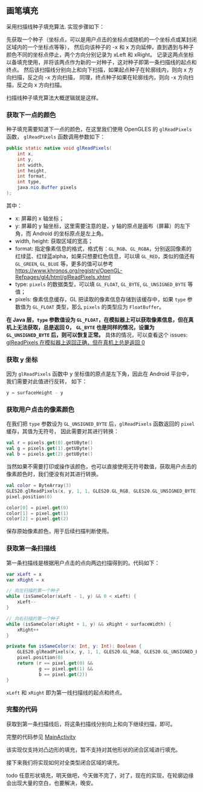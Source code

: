 ## 画笔填充

采用扫描线种子填充算法. 实现步骤如下：

先获取一个种子（坐标点，可以是用户点击的坐标点或随机的一个坐标点或某封闭区域内的一个坐标点等等），
然后向该种子的 -x 和 x 方向延伸，直到遇到与种子颜色不同的坐标点停止，两个方向分别记录为 xLeft 和 xRight。
记录这两点坐标以备填充使用，并将该两点作为新的一对种子，这对种子即第一条扫描线的起点和终点。
然后该扫描线分别向上和向下扫描，如果起点种子在轮廓线内，则向 x 方向扫描，反之向 -x 方向扫描，
同理，终点种子如果在轮廓线内，则向 -x 方向扫描，反之向 x 方向扫描。

扫描线种子填充算法大概逻辑就是这样。

### 获取下一点的颜色

种子填充需要知道下一点的颜色，在这里我们使用 OpenGLES 的 `glReadPixels` 函数，
`glReadPixels` 函数调用参数如下：

```java
public static native void glReadPixels(
    int x,
    int y,
    int width,
    int height,
    int format,
    int type,
    java.nio.Buffer pixels
);
```

其中：

- x: 屏幕的 x 轴坐标；
- y: 屏幕的 y 轴坐标，这里需要注意的是，y 轴的原点是画布（屏幕）的左下角，而 Android 的坐标原点是左上角。
- width, height: 获取区域的宽高；
- format: 指定像素信息的格式，格式有：`GL_RGB`、`GL_RGBA`，分别返回像素的红绿蓝、红绿蓝alpha，如果只想要红色信息，可以填 `GL_RED`，类似的值还有 `GL_GREEN`, `GL_BLUE` 等，更多的值可以参考 <https://www.khronos.org/registry/OpenGL-Refpages/gl4/html/glReadPixels.xhtml>
- type: `pixels` 的数据类型，可以填 `GL_FLOAT`, `GL_BYTE`, `GL_UNSIGNED_BYTE` 等值；
- pixels: 像素信息缓存，GL 把读取的像素信息存储到该缓存中，如果 `type` 参数值为 `GL_FLOAT` 类型，那么 `pixels` 的类型应为 `FloatBuffer`。

**在 Java 层，`type` 参数值设为 `GL_FLOAT`，在模拟器上可以获取像素信息，但在真机上无法获取，总是返回 0，**
**`GL_BYTE` 也是同样的情况，设置为 `GL_UNSIGNED_BYTE` 后，则可以恢复正常。**
具体的情况，可以查看这个 issues: [glReadPixels 在模拟器上返回正确，但在真机上总是返回 0](https://github.com/excing/AndroidOpenGLES20Demo/issues/3)

### 获取 y 坐标

因为 `glReadPixels` 函数中 y 坐标值的原点是左下角，因此在 Android 平台中，我们需要对此值进行反转，
如下：

```kotlin
y = surfaceHeight - y
```

### 获取用户点击的像素颜色

在我们把 `type` 参数设为 `GL_UNSIGNED_BYTE` 后，`glReadPixels` 函数返回的 `pixel` 缓存，其值为无符号，
因此需要对其进行转换：

```kotlin
val r = pixels.get(0).getUByte()
val g = pixels.get(1).getUByte()
val b = pixels.get(2).getUByte()
```

当然如果不需要打印或操作该颜色，也可以直接使用无符号数值，获取用户点击的像素颜色时，我们便没有对其进行转换。

```kotlin
val color = ByteArray(3)
GLES20.glReadPixels(x, y, 1, 1, GLES20.GL_RGB, GLES20.GL_UNSIGNED_BYTE, pixel)
pixel.position(0)

color[0] = pixel.get(0)
color[1] = pixel.get(1)
color[2] = pixel.get(2)
```

保存原始像素颜色，用于后续扫描判断使用。

### 获取第一条扫描线

第一条扫描线是根据用户点击的点向两边扫描得到的。代码如下：

```kotlin
var xLeft = x
var xRight = x

// 向左扫描的第一个种子
while (isSameColor(xLeft - 1, y) && 0 < xLeft) {
    xLeft--
}

// 向右扫描的第一个种子
while (isSameColor(xRight + 1, y) && xRight < surfaceWidth) {
    xRight++
}

private fun isSameColor(x: Int, y: Int): Boolean {
    GLES20.glReadPixels(x, y, 1, 1, GLES20.GL_RGB, GLES20.GL_UNSIGNED_BYTE, pixel)
    pixel.position(0)
    return (r == pixel.get(0) &&
            g == pixel.get(1) &&
            b == pixel.get(2))
}
```

`xLeft` 和 `xRight` 即为第一线扫描线的起点和终点。

### 完整的代码

获取到第一条扫描线后，将这条扫描线分别向上和向下继续扫描，即可。

完整的代码参见 [MainActivity](https://github.com/excing/AndroidOpenGLES20Demo/blob/master/app/src/main/java/me/excq/androidopengles20demo/toy02/MainActivity.kt)

该实现仅支持对凸边形的填充，暂不支持对其他形状的闭合区域进行填充。

接下来我们将实现如何对全类型闭合区域的填充。

todo 任意形状填充，明天做吧，今天做不完了，对了，现在的实现，在轮廓边缘会出现大量的空白，也要解决，晚安。

